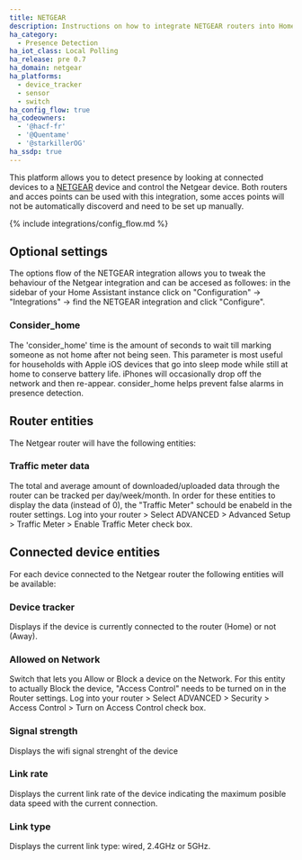 ```yaml
---
title: NETGEAR
description: Instructions on how to integrate NETGEAR routers into Home Assistant.
ha_category:
  - Presence Detection
ha_iot_class: Local Polling
ha_release: pre 0.7
ha_domain: netgear
ha_platforms:
  - device_tracker
  - sensor
  - switch
ha_config_flow: true
ha_codeowners:
  - '@hacf-fr'
  - '@Quentame'
  - '@starkillerOG'
ha_ssdp: true
---
```


This platform allows you to detect presence by looking at connected devices to a [NETGEAR](https://www.netgear.com/) device and control the Netgear device.
Both routers and acces points can be used with this integration, some acces points will not be automatically discoverd and need to be set up manually.

{% include integrations/config_flow.md %}

## Optional settings
The options flow of the NETGEAR integration allows you to tweak the behaviour of the Netgear integration and can be accesed as followes: in the sidebar of your Home Assistant instance click on "Configuration" -> "Integrations" -> find the NETGEAR integration and click "Configure".

### Consider_home
The 'consider_home' time is the amount of seconds to wait till marking someone as not home after not being seen. This parameter is most useful for households with Apple iOS devices that go into sleep mode while still at home to conserve battery life. iPhones will occasionally drop off the network and then re-appear. consider_home helps prevent false alarms in presence detection.

## Router entities
The Netgear router will have the following entities:

### Traffic meter data
The total and average amount of downloaded/uploaded data through the router can be tracked per day/week/month.
In order for these entities to display the data (instead of 0), the "Traffic Meter" schould be enabeld in the router settings.
Log into your router > Select ADVANCED > Advanced Setup > Traffic Meter > Enable Traffic Meter check box.

## Connected device entities
For each device connected to the Netgear router the following entities will be available:

### Device tracker
Displays if the device is currently connected to the router (Home) or not (Away).

### Allowed on Network
Switch that lets you Allow or Block a device on the Network.
For this entity to actually Block the device, "Access Control" needs to be turned on in the Router settings.
Log into your router > Select ADVANCED > Security > Access Control > Turn on Access Control check box.

### Signal strength
Displays the wifi signal strenght of the device

### Link rate
Displays the current link rate of the device indicating the maximum posible data speed with the current connection.

### Link type
Displays the current link type: wired, 2.4GHz or 5GHz.
